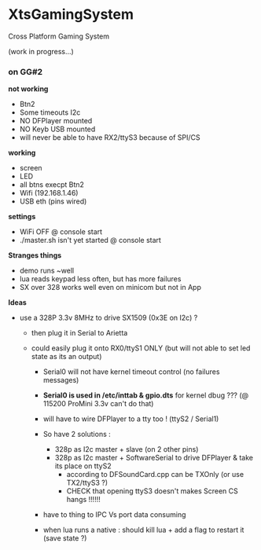 # XtsGamingSystem
Cross Platform Gaming System

(work in progress...)

### on GG#2

**not working**

- Btn2
- Some timeouts I2c
- NO DFPlayer mounted
- NO Keyb USB mounted
- will never be able to have RX2/ttyS3 because of SPI/CS

**working**

- screen
- LED
- all btns execpt Btn2
- Wifi (192.168.1.46)
- USB eth (pins wired)

**settings**

- WiFi OFF @ console start
- ./master.sh isn't yet started @ console start

**Stranges things**

- demo runs ~well
- lua reads keypad less often, but has more failures
- SX over 328 works well even on minicom but not in App

**Ideas**  

- use a 328P 3.3v 8MHz to drive SX1509 (0x3E on I2c) ?

  - then plug it in Serial to Arietta

  - could easily plug it onto RX0/ttyS1 ONLY (but will not able to set led state as its an output)

    - Serial0 will not have kernel timeout control (no failures messages)
    - **Serial0 is used in /etc/inttab & gpio.dts** for kernel dbug ??? (@ 115200 ProMini 3.3v can't do that)
    - will have to wire DFPlayer to a tty too ! (ttyS2 / Serial1)
    - So have 2 solutions :
      - 328p as I2c master + slave (on 2 other pins)
      - 328p as I2c master + SoftwareSerial to drive DFPlayer & take its place on ttyS2
        - according to DFSoundCard.cpp can be TXOnly (or use TX2/ttyS3 ?)
        - CHECK that opening ttyS3 doesn't makes Screen CS hangs !!!!!!
    - have to thing to IPC Vs port data consuming

    - when lua runs a native : should kill lua + add a flag to restart it (save state ?)

